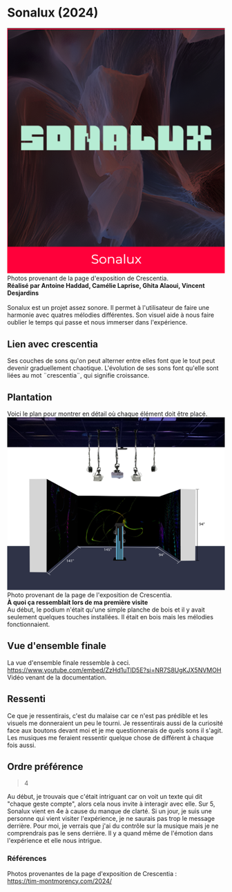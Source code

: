 # Sonalux (2024)
![photo](media/affiche_expo_sonalux.png) <br>
Photos provenant de la page d'exposition de Crescentia. <br>
**Réalisé par Antoine Haddad, Camélie Laprise, Ghita Alaoui, Vincent Desjardins** <br>
<br>
Sonalux est un projet assez sonore. Il permet à l'utilisateur de faire une harmonie avec quatres mélodies
différentes. Son visuel aide à nous faire oublier le temps qui passe et nous immerser dans l'expérience.
## Lien avec crescentia
Ses couches de sons qu'on peut alterner entre elles font que le tout peut devenir graduellement chaotique.
L'évolution de ses sons font qu'elle sont liées au mot ¨crescentia¨, qui signifie croissance.
## Plantation 
Voici le plan pour montrer en détail où chaque élément doit être placé. <br>
<img src="media/plantation_sonalux.png" width="600" height="400"> <br>
Photo provenant de la page de l'exposition de Crescentia. <br>
**À quoi ça ressemblait lors de ma première visite** <br>
Au début, le podium n'était qu'une simple planche de bois et il y avait seulement quelques touches 
installées. Il était en bois mais les mélodies fonctionnaient.<br>
## Vue d'ensemble finale
La vue d'ensemble finale ressemble à ceci. <br>
https://www.youtube.com/embed/ZzHd1uTlD5E?si=NR7S8UgKJX5NVMOH <br>
Vidéo venant de la documentation.
## Ressenti
Ce que je ressentirais, c'est du malaise car ce n'est pas prédible et les visuels me donneraient un peu
le tourni. Je  ressentirais aussi de la curiosité face aux boutons devant moi et je me questionnerais
de quels sons il s'agit. Les musiques me feraient ressentir quelque chose de différent à chaque fois
aussi. 
## Ordre préférence
> 4 <br>
>
Au début, je trouvais que c'était intriguant car on voit un texte qui dit "chaque geste compte", alors 
cela nous invite à interagir avec elle. Sur 5, Sonalux vient en 4e à cause du manque de clarté. Si un 
jour, je suis une personne qui vient visiter l'expérience, je ne saurais pas trop le message derrière. 
Pour moi, je verrais que j'ai du contrôle sur la musique mais je ne comprendrais pas le sens derrière. 
Il y a quand même de l'émotion dans l'expérience et elle nous intrigue. 
### Références
Photos provenantes de la page d'exposition de Crescentia : </br>
https://tim-montmorency.com/2024/ <br>
